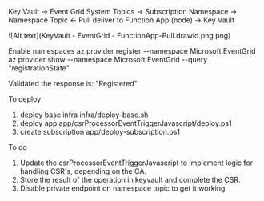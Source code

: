 Key Vault -> Event Grid System Topics -> Subscription Namespace -> Namespace Topic <- Pull deliver to Function App (node) -> Key Vault 

![Alt text](KeyVault - EventGrid - FunctionApp-Pull.drawio.png.png)

Enable namespaces
az provider register --namespace Microsoft.EventGrid
az provider show --namespace Microsoft.EventGrid --query "registrationState"

Validated the response is: "Registered"

To deploy
1. deploy base infra infra/deploy-base.sh
2. deploy app app/csrProcessorEventTriggerJavascript/deploy.ps1
3. create subscription app/deploy-subscription.ps1

To do
1. Update the csrProcessorEventTriggerJavascript to implement logic for handling CSR's, depending on the CA.
2. Store the result of the operation in keyvault and complete the CSR.
3. Disable private endpoint on namespace topic to get it working
